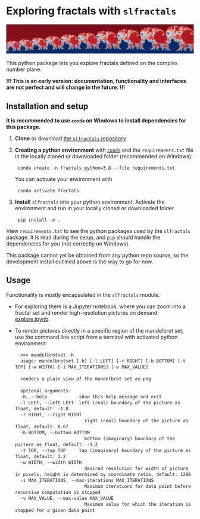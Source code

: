 # Exploring fractals with ``slfractals``

![banner](./doc/pics/banner.jpg)

This python package lets you explore fractals defined on the complex number plane.

**!!! This is an early version: documentation, functionality and interfaces are not perfect and will change in the future. !!!**

## Installation and setup

**It is recommended to use ``conda`` on Windows to install dependencies for this package.**

1. **Clone** or download [the ``slfractals`` repository](https://github.com/scherbertlemon/slfractals)
2. **Creating a python environment** with [``conda``](https://docs.conda.io/en/latest/miniconda.html) and the ``requirements.txt`` file in the locally cloned or downloaded folder (recommended on Windows):

        conda create -n fractals python=3.8 --file requirements.txt

    You can activate your environment with
    
        conda activate fractals
    
3. **Install** ``slfractals`` into your python environment: Activate the environment and run in your locally cloned or downloaded folder

        pip install -e .

View ``requirements.txt`` to see the python packages used by the ``slfractals`` package. It is read during the setup, and ``pip`` should handle the dependencies for you (not correctly on Windows).

This package cannot yet be obtained from any python repo source, so the development install outlined above is the way to go for now.

## Usage

Functionality is mostly encapsulated in the ``slfractals`` module.
* For exploring there is a Jupyter notebook, where you can zoom into a fractal set and render high-resolution pictures on demand: [explore.ipynb](notebooks/explore.ipynb).
* To render pictures directly in a specific region of the mandelbrot set, use the command line script from a terminal with activated python environment:

        >>> mandelbrotset -h
        usage: mandelbrotset [-h] [-l LEFT] [-r RIGHT] [-b BOTTOM] [-t TOP] [-w WIDTH] [-i MAX_ITERATIONS] [-v MAX_VALUE]

        renders a plain view of the mandelbrot set as png

        optional arguments:
        -h, --help            show this help message and exit
        -l LEFT, --left LEFT  left (real) boundary of the picture as float, default: -1.8
        -r RIGHT, --right RIGHT
                                right (real) boundary of the picture as float, default: 0.67
        -b BOTTOM, --bottom BOTTOM
                                bottom (imaginary) boundary of the picture as float, default: -1.2
        -t TOP, --top TOP     top (imaginary) boundary of the picture as float, default: 1.2
        -w WIDTH, --width WIDTH
                                desired resolution for width of picture in pixels, height is determined by coordinate ratio, default: 1280
        -i MAX_ITERATIONS, --max-iterations MAX_ITERATIONS
                                Maximum iterations for data point before recursive computation is stopped
        -v MAX_VALUE, --max-value MAX_VALUE
                                Maximum value for which the iteration is stopped for a given data point